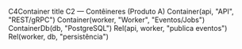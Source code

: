 C4Container
title C2 — Contêineres (Produto A)
Container(api, "API", "REST/gRPC")
Container(worker, "Worker", "Eventos/Jobs")
ContainerDb(db, "PostgreSQL")
Rel(api, worker, "publica eventos")
Rel(worker, db, "persistência")